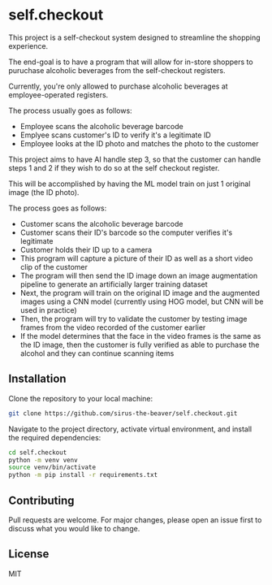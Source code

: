 # self.checkout

This project is a self-checkout system designed to streamline the shopping experience.

The end-goal is to have a program that will allow for in-store shoppers to puruchase
alcoholic beverages from the self-checkout registers.

Currently, you're only allowed to purchase alcoholic beverages at employee-operated registers.

The process usually goes as follows:

- Employee scans the alcoholic beverage barcode
- Emplyee scans customer's ID to verify it's a legitimate ID
- Employee looks at the ID photo and matches the photo to the customer

This project aims to have AI handle step 3, so that the customer can handle steps 1 and 2 if they wish to do so at the self checkout register.

This will be accomplished by having the ML model train on just 1 original image (the ID photo).

The process goes as follows:

- Customer scans the alcoholic beverage barcode
- Customer scans their ID's barcode so the computer verifies it's legitimate
- Customer holds their ID up to a camera
- This program will capture a picture of their ID as well as a short video clip of the customer
- The program will then send the ID image down an image augmentation pipeline to generate an artificially larger training dataset
- Next, the program will train on the original ID image and the augmented images using a CNN model (currently using HOG model, but CNN will be used in practice)
- Then, the program will try to validate the customer by testing image frames from the video recorded of the customer earlier
- If the model determines that the face in the video frames is the same as the ID image, then the customer is fully verified as able to purchase the alcohol and they can continue scanning items

## Installation

Clone the repository to your local machine:

```bash
git clone https://github.com/sirus-the-beaver/self.checkout.git
```
Navigate to the project directory, activate virtual environment, and install the required dependencies:

```bash
cd self.checkout
python -m venv venv
source venv/bin/activate
python -m pip install -r requirements.txt
```

## Contributing

Pull requests are welcome. For major changes, please open an issue first to discuss what you would like to change.

## License
MIT

